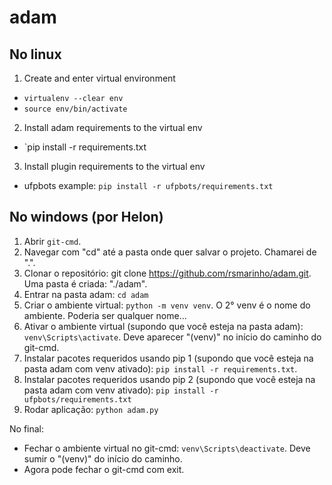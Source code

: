 # adam

## No linux
1. Create and enter virtual environment
  * `virtualenv --clear env`
  * `source env/bin/activate`
2. Install adam requirements to the virtual env
  * `pip install -r requirements.txt
3. Install plugin requirements to the virtual env
  * ufpbots example: `pip install -r ufpbots/requirements.txt`

## No windows (por Helon)
1. Abrir `git-cmd`.
2. Navegar com "cd" até a pasta onde quer salvar o projeto. Chamarei de ".".
3. Clonar o repositório: git clone https://github.com/rsmarinho/adam.git. Uma pasta é criada: "./adam".
4. Entrar na pasta adam: `cd adam`
5. Criar o ambiente virtual: `python -m venv venv`. O 2° venv é o nome do ambiente. Poderia ser qualquer nome...
6. Ativar o ambiente virtual (supondo que você esteja na pasta adam): `venv\Scripts\activate`. Deve aparecer "(venv)" no início do caminho do git-cmd.
7. Instalar pacotes requeridos usando pip 1 (supondo que você esteja na pasta adam com venv ativado): `pip install -r requirements.txt`.
8. Instalar pacotes requeridos usando pip 2 (supondo que você esteja na pasta adam com venv ativado): `pip install -r ufpbots/requirements.txt`
9. Rodar aplicação: `python adam.py`

No final: 
  * Fechar o ambiente virtual no git-cmd: `venv\Scripts\deactivate`. Deve sumir o "(venv)" do início do caminho. 
  * Agora pode fechar o git-cmd com exit.
